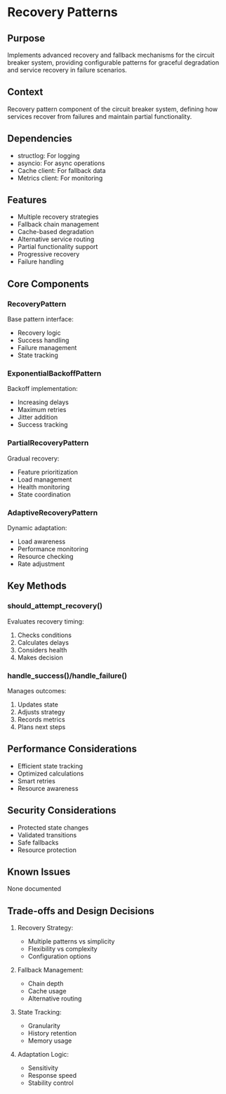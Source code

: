 # Recovery Patterns

## Purpose

Implements advanced recovery and fallback mechanisms for the circuit breaker system, providing configurable patterns for graceful degradation and service recovery in failure scenarios.

## Context

Recovery pattern component of the circuit breaker system, defining how services recover from failures and maintain partial functionality.

## Dependencies

- structlog: For logging
- asyncio: For async operations
- Cache client: For fallback data
- Metrics client: For monitoring

## Features

- Multiple recovery strategies
- Fallback chain management
- Cache-based degradation
- Alternative service routing
- Partial functionality support
- Progressive recovery
- Failure handling

## Core Components

### RecoveryPattern

Base pattern interface:

- Recovery logic
- Success handling
- Failure management
- State tracking

### ExponentialBackoffPattern

Backoff implementation:

- Increasing delays
- Maximum retries
- Jitter addition
- Success tracking

### PartialRecoveryPattern

Gradual recovery:

- Feature prioritization
- Load management
- Health monitoring
- State coordination

### AdaptiveRecoveryPattern

Dynamic adaptation:

- Load awareness
- Performance monitoring
- Resource checking
- Rate adjustment

## Key Methods

### should_attempt_recovery()

Evaluates recovery timing:

1. Checks conditions
2. Calculates delays
3. Considers health
4. Makes decision

### handle_success()/handle_failure()

Manages outcomes:

1. Updates state
2. Adjusts strategy
3. Records metrics
4. Plans next steps

## Performance Considerations

- Efficient state tracking
- Optimized calculations
- Smart retries
- Resource awareness

## Security Considerations

- Protected state changes
- Validated transitions
- Safe fallbacks
- Resource protection

## Known Issues

None documented

## Trade-offs and Design Decisions

1. Recovery Strategy:

   - Multiple patterns vs simplicity
   - Flexibility vs complexity
   - Configuration options

2. Fallback Management:

   - Chain depth
   - Cache usage
   - Alternative routing

3. State Tracking:

   - Granularity
   - History retention
   - Memory usage

4. Adaptation Logic:
   - Sensitivity
   - Response speed
   - Stability control
